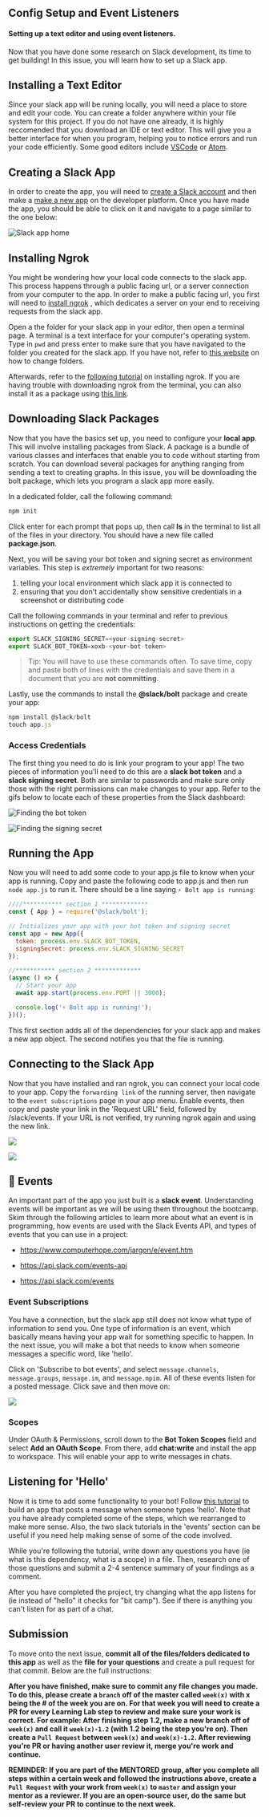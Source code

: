 ## Config Setup and Event Listeners

#### Setting up a text editor and using event listeners.

Now that you have done some research on Slack development, its time to get building! In this issue, you will learn how to set up a Slack app.

## Installing a Text Editor

Since your slack app will be runing locally, you will need a place to store and edit your code. You can create a folder anywhere within your file system for this project. If you do not have one already, it is highly reccomended that you download an IDE or text editor. This will give you a better interface for when you program, helping you to notice errors and run your code efficiently. Some good editors include [VSCode](https://code.visualstudio.com/download) or [Atom](https://atom.io/).

## Creating a Slack App

In order to create the app, you will need to [create a Slack account](https://slack.com/get-started#/create) and then make a [make a new app](https://api.slack.com/apps?new_app=1) on the developer platform. Once you have made the app, you should be able to click on it and navigate to a page similar to the one below:

![Slack app home](./Gifs_Images/basic-info-page.png)



## Installing Ngrok

You might be wondering how your local code connects to the slack app. This process happens through a public facing url, or a server connection from your computer to the app. In order to make a public facing url, you first will need to [install ngrok](https://ngrok.com/) , which dedicates a server on your end to receiving requests from the slack app. 

Open a the folder for your slack app in your editor, then open a terminal page. A terminal is a text interface for your computer's operating system. Type in ```pwd``` and press enter to make sure that you have navigated to the folder you created for the slack app. If you have not, refer to [this website](https://medium.com/@grace.m.nolan/terminal-for-beginners-e492ba10902a) on how to change folders. 

Afterwards, refer to the [following tutorial](https://ngrok.com/) on installing ngrok. If you are having trouble with downloading ngrok from the terminal, you can also install it as a package using [this link](https://ngrok.com/download).

## Downloading Slack Packages

Now that you have the basics set up, you need to configure your **local app**. This will involve installing packages from Slack. A package is a bundle of various classes and interfaces that enable you to code without starting from scratch. You can download several packages for anything ranging from sending a text to creating graphs. In this issue, you will be downloading the bolt package, which lets you program a slack app more easily.

In a dedicated folder, call the following command:

```javascript
npm init
```

Click enter for each prompt that pops up, then call **ls** in the terminal to list all of the files in your directory. You should have a new file called **package.json**.

Next, you will be saving your bot token and signing secret as environment variables. This step is *extremely* important for two reasons:

1. telling your local environment which slack app it is connected to
2. ensuring that you don't accidentally show sensitive credentials in a screenshot or distributing code

Call the following commands in your terminal and refer to previous instructions on getting the credentials:

```javascript
export SLACK_SIGNING_SECRET=<your-signing-secret>
export SLACK_BOT_TOKEN=xoxb-<your-bot-token>
```

> Tip: You will have to use these commands often. To save time, copy and paste both of lines with the credentials and save them in a document that you are **not committing**.

Lastly, use the commands to install the **@slack/bolt** package and create your app:

```javascript
npm install @slack/bolt
touch app.js
```

### Access Credentials

The first thing you need to do is link your program to your app! The two pieces of information you'll need to do this are a **slack bot token** and a **slack signing secret**. Both are similar to passwords and make sure only those with the right permissions can make changes to your app. Refer to the gifs below to locate each of these properties from the Slack dashboard:

![Finding the bot token](./Gifs_Images/slack-bot-token.gif?lastModify=1613348355)

![Finding the signing secret](./Gifs_Images/Slack-secret.gif?lastModify=1613348355)



## Running the App

Now you will need to add some code to your app.js file to know when your app is running. Copy and paste the following code to app.js and then run `node app.js` to run it. There should be a line saying `⚡️ Bolt app is running`:

```javascript
////*********** section 1 *************
const { App } = require('@slack/bolt');

// Initializes your app with your bot token and signing secret
const app = new App({
  token: process.env.SLACK_BOT_TOKEN,
  signingSecret: process.env.SLACK_SIGNING_SECRET
});

//*********** section 2 *************
(async () => {
  // Start your app
  await app.start(process.env.PORT || 3000);

  console.log('⚡️ Bolt app is running!');
})();
```

This first section adds all of the dependencies for your slack app and makes a new app object. The second notifies you that the file is running.

## Connecting to the Slack App

Now that you have installed and ran ngrok, you can connect your local code to your app. Copy the ```forwarding link``` of the running server, then navigate to the ```event subscriptions``` page in your app menu. Enable events, then copy and paste your link in the 'Request URL' field, followed by /slack/events. If your URL is not verified, try running ngrok again and using the new link.

![](./Gifs_Images/ngrok-link.gif)

![](./Gifs_Images/event-url.gif)



## 🔔 Events

An important part of the app you just built is a **slack event**. Understanding events will be important as we will be using them throughout the bootcamp. Skim through the following articles to learn more about what an event is in programming, how events are used with the Slack Events API, and types of events that you can use in a project:

* https://www.computerhope.com/jargon/e/event.htm

* https://api.slack.com/events-api

* https://api.slack.com/events

  

### Event Subscriptions

You have a connection, but the slack app still does not know what type of information to send you. One type of information is an event, which basically means having your app wait for something specific to happen. In the next issue, you will make a bot that needs to know when someone messages a specific word, like 'hello'. 

Click on 'Subscribe to bot events', and select ```message.channels```, ```message.groups```, ```message.im```, and ```message.mpim```. All of these events listen for a posted message. Click save and then move on:



![](./Gifs_Images/event-subs-gif.gif)  

### Scopes

Under OAuth & Permissions, scroll down to the **Bot Token Scopes** field and select **Add an OAuth Scope**. From there, add **chat:write** and install the app to workspace. This will enable your app to write messages in chats.

## Listening for 'Hello'

Now it is time to add some functionality to your bot! Follow [this tutorial](https://slack.dev/bolt-js/tutorial/getting-started#:~:text=%20Getting%20started%20with%20Bolt%20for%20JavaScript%20,handled%2C%20it%E2%80%99s%20time%20to%20set%20up...%20More%20%E2%80%A9http) to build an app that posts a message when someone types 'hello'. Note that you have already completed some of the steps, which we rearranged to make more sense.  Also, the two slack tutorials in the 'events' section can be useful if you need help making sense of some of the code involved.

While you're following the tutorial, write down any questions you have (ie what is this dependency, what is a scope) in a file. Then, research one of those questions and submit a 2-4 sentence summary of your findings as a comment. 

After you have completed the project, try changing what the app listens for (ie instead of "hello" it checks for "bit camp"). See if there is anything you can't listen for as part of a chat. 

## Submission

To move onto the next issue, **commit all of the files/folders dedicated to this app** as well as the **file for your questions** and create a pull request for that commit. Below are the full instructions:

**After you have finished, make sure to commit any file changes you made. To do this, please create a `branch` off of the master called `week(x)` with x being the # of the week you are on. For that week you will need to create a PR for every Learning Lab step to review and make sure your work is correct. For example: After finishing step 1.2, make a new branch off of `week(x)` and call it `week(x)-1.2` (with 1.2 being the step you're on). Then create a `Pull Request` between `week(x)` and `week(x)-1.2`. After reviewing you're PR or having another user review it, merge you're work and continue.**

**REMINDER: If you are part of the MENTORED group, after you complete all steps within a certain week and followed the instructions above, create a `Pull Request` with your work from `week(x)` to `master` and assign your mentor as a reviewer. If you are an open-source user, do the same but self-review your PR to continue to the next week.**
